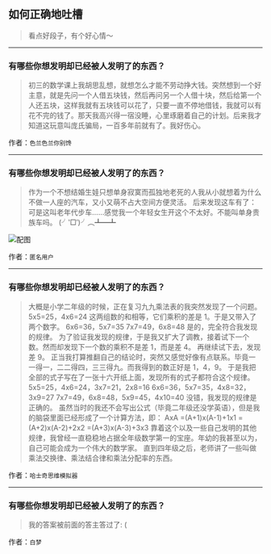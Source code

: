 ## 如何正确地吐槽

> 看点好段子，有个好心情～


 
---

### 有哪些你想发明却已经被人发明了的东西？

> 初三的数学课上我胡思乱想，就想怎么才能不劳动挣大钱。突然想到一个好主意，就是先问一个人借五块钱，然后再问另一个人借十块，然后给第一个人还五块，这样我就有五块钱可以花了，只要一直不停地借钱，我就可以有花不完的钱了。那天我高兴得一宿没睡，心里琢磨着自己的计划。后来我才知道这玩意叫庞氏骗局，一百多年前就有了。我好伤心。


作者：`色兰色兰你别馋`

---

### 有哪些你想发明却已经被人发明了的东西？

> 作为一个不想结婚生娃只想单身寂寞而孤独地老死的人我从小就想着为什么不做一人座的汽车，又小又萌不占大空间方便灵活。
> 后来发现这车有了：
> 可是这叫老年代步车……感觉我一个年轻女生开这个不太好。不能叫单身贵族车吗。
> (╯‵□′)╯︵┻━┻



![配图](http://pic2.zhimg.com/70/8ff0a7ad6fdcf1c8045a992353f982c9_b.jpg)


作者：`匿名用户`

---

### 有哪些你想发明却已经被人发明了的东西？

> 大概是小学二年级的时候，正在复习九九乘法表的我突然发现了一个问题。
> 5x5=25，4x6=24
> 这两组数的和相等，它们乘积的差是 1。于是又带入了两个数字。
> 6x6=36，5x7=35
> 7x7=49，6x8=48
> 是的，完全符合我发现的规律。
> 为了验证我发现的规律，于是我又扩大了调教，接着试下一个数。然而却发现下一个数的乘积不是差 1，而是差 4。
> 再继续试下去，发现差 9。
> 正当我打算推翻自己的结论时，突然又感觉好像有点联系。毕竟一一得一，二二得四，三三得九。而我得到的数正好是 1，4，9。
> 于是我把全部的式子写在了一张十六开纸上面，发现所有的式子都符合这个规律。
> 5x5=25，4x6=24，3x7=21，2x8=16
> 6x6=36，5x7=35，4x8=32，3x9=27
> 7x7=49，6x8=48，5x9=45，4x10=40
> 没错，我发现的规律是正确的。
> 虽然当时的我还不会写出公式（毕竟二年级还没学英语），但是我的脑袋里面已经形成了一个计算方法，即：
> AxA
> =(A+1)x(A-1)+1x1
> =(A+2)x(A-2)+2x2
> =(A+3)x(A-3)+3x3
> 靠着这个以及一些自己发明的其他规律，我曾经一直稳稳地占据全年级数学第一的宝座。年幼的我甚至以为，自己可能会成为一个伟大的数学家。
> 直到四年级之后，老师讲了一些叫做乘法交换律、乘法结合律和乘法分配率的东西。


作者：`哈士奇思维模拟器`

---

### 有哪些你想发明却已经被人发明了的东西？

> 我的答案被前面的答主答过了: (


作者：`白梦`
